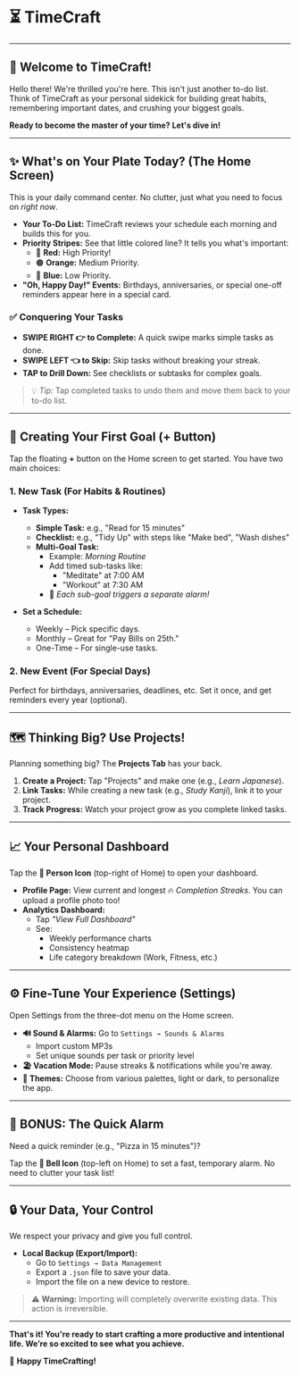 # ⏳ TimeCraft

---

## 🚀 Welcome to TimeCraft!

Hello there! We're thrilled you're here. This isn't just another to-do list. Think of TimeCraft as your personal sidekick for building great habits, remembering important dates, and crushing your biggest goals.

**Ready to become the master of your time? Let's dive in!**

---

## ✨ What's on Your Plate Today? (The Home Screen)

This is your daily command center. No clutter, just what you need to focus on *right now*.

- **Your To-Do List:** TimeCraft reviews your schedule each morning and builds this for you.
- **Priority Stripes:** See that little colored line? It tells you what's important:
  - 🔴 **Red:** High Priority!
  - 🟠 **Orange:** Medium Priority.
  - 🔵 **Blue:** Low Priority.
- **"Oh, Happy Day!" Events:** Birthdays, anniversaries, or special one-off reminders appear here in a special card.

### ✅ Conquering Your Tasks

- **SWIPE RIGHT 👉 to Complete:** A quick swipe marks simple tasks as done.
- **SWIPE LEFT 👈 to Skip:** Skip tasks without breaking your streak.
- **TAP to Drill Down:** See checklists or subtasks for complex goals.

> 💡 *Tip:* Tap completed tasks to undo them and move them back to your to-do list.

---

## 🎯 Creating Your First Goal (+ Button)

Tap the floating **+** button on the Home screen to get started. You have two main choices:

### 1. **New Task** (For Habits & Routines)

- **Task Types:**
  - **Simple Task:** e.g., "Read for 15 minutes"
  - **Checklist:** e.g., "Tidy Up" with steps like "Make bed", "Wash dishes"
  - **Multi-Goal Task:**
    - Example: *Morning Routine*
    - Add timed sub-tasks like:
      - "Meditate" at 7:00 AM
      - "Workout" at 7:30 AM
    - 🔔 *Each sub-goal triggers a separate alarm!*

- **Set a Schedule:**
  - Weekly – Pick specific days.
  - Monthly – Great for "Pay Bills on 25th."
  - One-Time – For single-use tasks.

### 2. **New Event** (For Special Days)

Perfect for birthdays, anniversaries, deadlines, etc. Set it once, and get reminders every year (optional).

---

## 🗺️ Thinking Big? Use Projects!

Planning something big? The **Projects Tab** has your back.

1. **Create a Project:** Tap "Projects" and make one (e.g., *Learn Japanese*).
2. **Link Tasks:** While creating a new task (e.g., *Study Kanji*), link it to your project.
3. **Track Progress:** Watch your project grow as you complete linked tasks.

---

## 📈 Your Personal Dashboard

Tap the **👤 Person Icon** (top-right of Home) to open your dashboard.

- **Profile Page:** View current and longest 🔥 *Completion Streaks*. You can upload a profile photo too!
- **Analytics Dashboard:**
  - Tap *"View Full Dashboard"*
  - See:
    - Weekly performance charts
    - Consistency heatmap
    - Life category breakdown (Work, Fitness, etc.)

---

## ⚙️ Fine-Tune Your Experience (Settings)

Open Settings from the three-dot menu on the Home screen.

- **🔊 Sound & Alarms:** Go to `Settings → Sounds & Alarms`
  - Import custom MP3s
  - Set unique sounds per task or priority level
- **🏖️ Vacation Mode:** Pause streaks & notifications while you're away.
- **🎨 Themes:** Choose from various palettes, light or dark, to personalize the app.

---

## 🚨 BONUS: The Quick Alarm

Need a quick reminder (e.g., "Pizza in 15 minutes")?

Tap the **🔔 Bell Icon** (top-left on Home) to set a fast, temporary alarm. No need to clutter your task list!

---

## 🔒 Your Data, Your Control

We respect your privacy and give you full control.

- **Local Backup (Export/Import):**
  - Go to `Settings → Data Management`
  - Export a `.json` file to save your data.
  - Import the file on a new device to restore.

> ⚠️ **Warning:** Importing will completely overwrite existing data. This action is irreversible.

---

**That's it! You're ready to start crafting a more productive and intentional life. We’re so excited to see what you achieve.**

🎉 **Happy TimeCrafting!**
